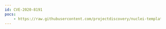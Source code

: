 ```yaml
---
id: CVE-2020-8191
pocs:
    - https://raw.githubusercontent.com/projectdiscovery/nuclei-templates/master/cves/CVE-2020-8191.yaml
---
```

